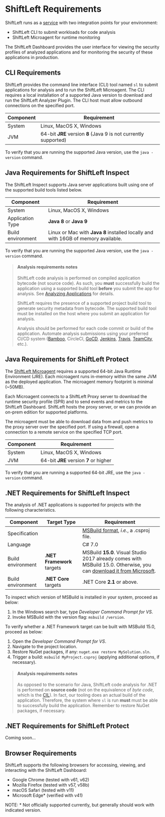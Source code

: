 # ShiftLeft Requirements

ShiftLeft runs as a [service](https://en.wikipedia.org/wiki/Software_as_a_service) with two integration points for your environment:

- ShiftLeft CLI to submit workloads for code analysis
- ShiftLeft Microagent for runtime monitoring

The ShiftLeft Dashboard provides the user interface for viewing the security profiles of analyzed applications and for monitoring the security of these applications in production.

## CLI Requirements

ShiftLeft provides the command line interface (CLI) tool named `sl` to submit applications for analysis and to run the ShiftLeft Microagent. The CLI requires a local installation of a supported Java version to download and run the ShiftLeft Analyzer Plugin. The CLI host must allow outbound connections on the specified port.

Component | Requirement
--- | ---
System | Linux, MacOS X, Windows
JVM | 64-bit **JRE** version **8** (Java 9 is not currently supported)

To verify that you are running the supported Java version, use the `java -version` command.

## Java Requirements for ShiftLeft Inspect

The ShiftLeft Inspect supports Java server applications built using one of the supported build tools listed below.

Component | Requirement
--- | ---
System | Linux, MacOS X, Windows
Application Type | **Java 8** or **Java 9**
Build environment | Linux or Mac with **Java 8** installed locally and with 16GB of memory available.

To verify that you are running the supported Java version, use the `java -version` command.

> #### Analysis requirements notes
>
> ShiftLeft code analysis is performed on compiled application bytecode (not source code). As such, you **must** successfully build the application using a supported build tool **before** you submit the app for analysis. See [Analyzing Applications](../getting-started/analyzing-applications-in-ci.md) for details.
>
> ShiftLeft requires the presence of a supported project build tool to generate security metadata from bytecode. The supported build tool must be installed on the host where you submit an application for analysis.
>
> Analysis should be performed for each code commit or build of the application. Automate analysis submissions using your preferred CI/CD system ([Bamboo](../integrating-with-shiftleft/integrating-bamboo-builds.md), CircleCI, [GoCD](../integrating-with-shiftleft/integrating-gocd-builds.md), [Jenkins](../integrating-with-shiftleft/integrating-jenkins-builds/integrating-jenkins-builds.md), [Travis](../integrating-with-shiftleft/integrating-travis-builds.md), [TeamCity](../integrating-with-shiftleft/integrating-teamcity-builds.md), etc.).

## Java Requirements for ShiftLeft Protect

The [ShiftLeft Microagent](../installing-the-microagent/installing-the-microagent.md) requires a supported 64-bit Java Runtime Environment (JRE). Each microagent runs in-memory within the same JVM as the deployed application. The microagent memory footprint is minimal (~50MB). 

Each Microagent connects to a ShiftLeft Proxy server to download the runtime security profile (SPR) and to send events and metrics to the ShiftLeft Dashboard. ShiftLeft hosts the proxy server, or we can provide an on-prem edition for supported platforms.

The microagent must be able to download data from and push metrics to the proxy server over the specified port. If using a firewall, open a connection to a remote service on the specified TCP port.

Component | Requirement
--- | ---
System | Linux, MacOS X, Windows
JVM | 64-bit **JRE** version **7** or higher

To verify that you are running a supported 64-bit JRE, use the `java -version` command.

## .NET Requirements for ShiftLeft Inspect

The analysis of .NET applications is supported for projects with the following characteristics.

Component | Target Type | Requirement
--- | --- | ---
Specification | | [MSBuild format](https://docs.microsoft.com/en-us/visualstudio/msbuild/msbuild?view=vs-2017), *i.e.*, a .csproj file.
Language | | C# 7.0
Build environment | **.NET Framework** targets | MSBuild **15.0**. Visual Studio 2017 already comes with MSBuild 15.0. Otherwise, you can [download it from Microsoft](https://visualstudio.microsoft.com/thank-you-downloading-visual-studio/?sku=BuildTools&rel=15).
Build environment | **.NET Core** targets | .NET Core **2.1** or above.

To inspect which version of MSBuild is installed in your system, proceed as below:

1. In the Windows search bar, type *Developer Command Prompt for VS*.
2. Invoke MSBuild with the version flag: `msbuild /version`.

To verify whether a .NET Framework target can be built with MSBuild 15.0, proceed as below:

1. Open the *Developer Command Prompt for VS*.
2. Navigate to the project location.
3. Restore NuGet packages, if any: `nuget.exe restore MySolution.sln`.
3. Trigger a build: `msbuild MyProject.csproj` (applying additional options, if necessary).

> #### Analysis requirements notes
>
> As opposed to the scenario for Java, ShiftLeft code analysis for .NET is performed on **source code** (not on the equivalence of *byte code*, which is the [CIL](https://en.wikipedia.org/wiki/Common_Intermediate_Language)). In fact, our tooling does an actual build of the application. Therefore, the system where `sl` is run **must** must be able to successfully build the application. Remember to restore NuGet packages, if necessary.

## .NET Requirements for ShiftLeft Protect

Coming soon...

## Browser Requirements

ShiftLeft supports the following browsers for accessing, viewing, and interacting with the ShiftLeft Dashboard:

- Google Chrome (tested with v61, v62)
- Mozilla Firefox (tested with v57, v58b)
- macOS Safari (tested with v11)
- Microsoft Edge* (verified with v41)

NOTE: * Not officially supported currently, but generally should work with indicated version.
